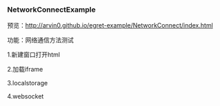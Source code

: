 
### NetworkConnectExample

预览：http://arvin0.github.io/egret-example/NetworkConnect/index.html

功能：网络通信方法测试

1.新建窗口打开html

2.加载iframe

3.localstorage

4.websocket


